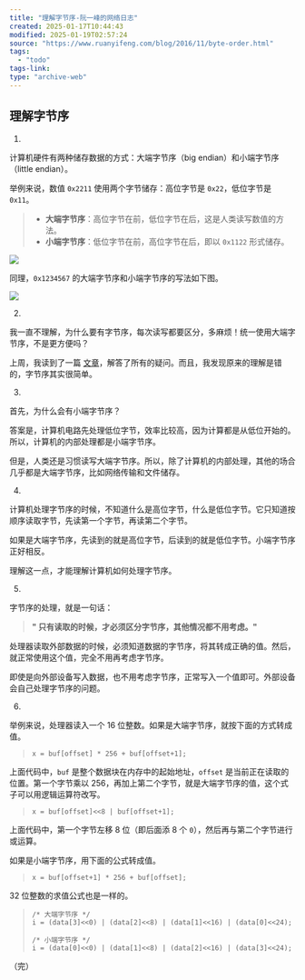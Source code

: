 ```yaml
---
title: "理解字节序-阮一峰的网络日志"
created: 2025-01-17T10:44:43
modified: 2025-01-19T02:57:24
source: "https://www.ruanyifeng.com/blog/2016/11/byte-order.html"
tags:
  - "todo"
tags-link:
type: "archive-web"
---
```


## 理解字节序

1.

计算机硬件有两种储存数据的方式：大端字节序（big endian）和小端字节序（little endian）。

举例来说，数值 `0x2211` 使用两个字节储存：高位字节是 `0x22`，低位字节是 `0x11`。

> - **大端字节序**：高位字节在前，低位字节在后，这是人类读写数值的方法。
> - **小端字节序**：低位字节在前，高位字节在后，即以 `0x1122` 形式储存。

![](https://www.ruanyifeng.com/blogimg/asset/2016/bg2016112202.jpg)

同理，`0x1234567` 的大端字节序和小端字节序的写法如下图。

![](https://www.ruanyifeng.com/blogimg/asset/2016/bg2016112201.gif)

2.

我一直不理解，为什么要有字节序，每次读写都要区分，多麻烦！统一使用大端字节序，不是更方便吗？

上周，我读到了一篇 [文章](http://blog.erratasec.com/2016/11/how-to-teach-endian.html)，解答了所有的疑问。而且，我发现原来的理解是错的，字节序其实很简单。

3.

首先，为什么会有小端字节序？

答案是，计算机电路先处理低位字节，效率比较高，因为计算都是从低位开始的。所以，计算机的内部处理都是小端字节序。

但是，人类还是习惯读写大端字节序。所以，除了计算机的内部处理，其他的场合几乎都是大端字节序，比如网络传输和文件储存。

4.

计算机处理字节序的时候，不知道什么是高位字节，什么是低位字节。它只知道按顺序读取字节，先读第一个字节，再读第二个字节。

如果是大端字节序，先读到的就是高位字节，后读到的就是低位字节。小端字节序正好相反。

理解这一点，才能理解计算机如何处理字节序。

5.

字节序的处理，就是一句话：

> **" 只有读取的时候，才必须区分字节序，其他情况都不用考虑。"**

处理器读取外部数据的时候，必须知道数据的字节序，将其转成正确的值。然后，就正常使用这个值，完全不用再考虑字节序。

即使是向外部设备写入数据，也不用考虑字节序，正常写入一个值即可。外部设备会自己处理字节序的问题。

6.

举例来说，处理器读入一个 16 位整数。如果是大端字节序，就按下面的方式转成值。

> ```clike
> x = buf[offset] * 256 + buf[offset+1];
> ```

上面代码中，`buf` 是整个数据块在内存中的起始地址，`offset` 是当前正在读取的位置。第一个字节乘以 256，再加上第二个字节，就是大端字节序的值，这个式子可以用逻辑运算符改写。

> ```clike
> x = buf[offset]<<8 | buf[offset+1];
> ```

上面代码中，第一个字节左移 8 位（即后面添 8 个 `0`），然后再与第二个字节进行或运算。

如果是小端字节序，用下面的公式转成值。

> ```clike
> x = buf[offset+1] * 256 + buf[offset];
> ```

32 位整数的求值公式也是一样的。

> ```clike
> /* 大端字节序 */
> i = (data[3]<<0) | (data[2]<<8) | (data[1]<<16) | (data[0]<<24);
> 
> /* 小端字节序 */
> i = (data[0]<<0) | (data[1]<<8) | (data[2]<<16) | (data[3]<<24);
> ```

（完）
